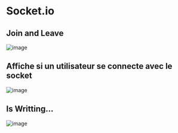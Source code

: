 # Socket.io
## Join and Leave 
![image](https://github.com/A1oneeee/Socket.io/assets/116378179/87e45ac4-e0b3-4f4d-9f51-01107f632472)

## Affiche si un utilisateur se connecte avec le socket
![image](https://github.com/A1oneeee/Socket.io/assets/116378179/459ac45b-8f7f-49dc-89d7-a4939a36566f)

## Is Writting...
![image](https://github.com/A1oneeee/Socket.io/assets/116378179/424e255e-2de2-4bf3-aa85-42889b59fa16)

